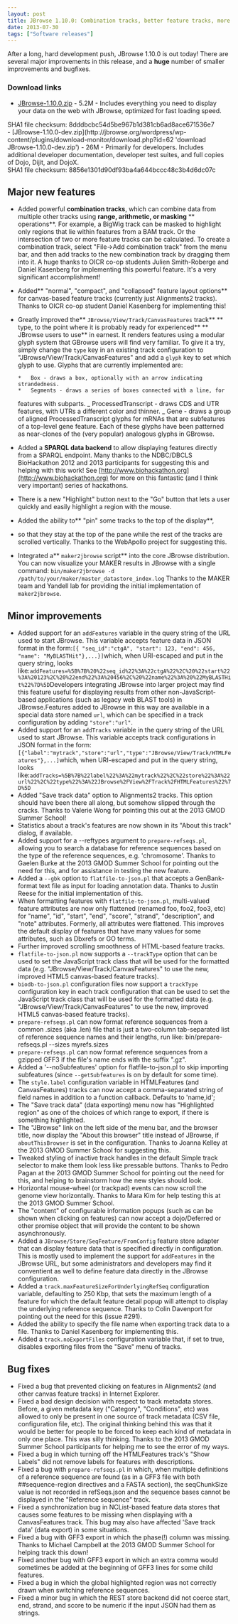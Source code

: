 ```yaml
---
layout: post
title: JBrowse 1.10.0: Combination tracks, better feature tracks, more glyphs, SPARQL support, and track pinning!
date: 2013-07-30
tags: ["Software releases"]
---
```


After a long, hard development push, JBrowse 1.10.0 is out today! There are
several major improvements in this release, and a **huge** number of smaller
improvements and bugfixes.

### Download links

- [JBrowse-1.10.0.zip](/wordpress/wp-content/plugins/download-monitor/download.php?id=61 'download JBrowse-1.10.0.zip') -
5.2M - Includes everything you need to display your data on the web with
JBrowse, optimized for fast loading speed.
<div>SHA1 file checksum: 8dddbcbc54d5be967b1d381cb6ad8ace671536e7</div>
- [JBrowse-1.10.0-dev.zip](http://jbrowse.org/wordpress/wp-content/plugins/download-monitor/download.php?id=62 'download JBrowse-1.10.0-dev.zip') -
26M - Primarily for developers. Includes additional developer documentation,
developer test suites, and full copies of Dojo, Dijit, and DojoX.
<div>SHA1 file checksum: 8856e1301d90df93ba4a644bccc48c3b4d6dc07c</div>

## Major new features

- Added powerful **combination tracks**, which can combine data from multiple
  other tracks using **range, arithmetic, or masking** ** operations**. For
  example, a BigWig track can be masked to highlight only regions that lie
  within features from a BAM track. Or the intersection of two or more feature
  tracks can be calculated. To create a combination track, select "File->Add
  combination track" from the menu bar, and then add tracks to the new
  combination track by dragging them into it. A huge thanks to OICR co-op
  students Julien Smith-Roberge and Daniel Kasenberg for implementing this
  powerful feature. It's a very significant accomplishment!
- Added** "normal", "compact", and "collapsed" feature layout options** for
  canvas-based feature tracks (currently just Alignments2 tracks). Thanks to
  OICR co-op student Daniel Kasenberg for implementing this!
- Greatly improved the** `JBrowse/View/Track/CanvasFeatures` track** ** type, to
  the point where it is probably ready for experienced** ** JBrowse users to
  use** in earnest. It renders features using a modular glyph system that
  GBrowse users will find very familiar. To give it a try, simply change the
  `type` key in an existing track configuration to
  "JBrowse/View/Track/CanvasFeatures" and add a `glyph` key to set which glyph
  to use. Glyphs that are currently implemented are:

      *   Box - draws a box, optionally with an arrow indicating strandedness.
      *   Segments - draws a series of boxes connected with a line, for

  features with subparts. _ ProcessedTranscript - draws CDS and UTR features,
  with UTRs a different color and thinner. _ Gene - draws a group of aligned
  ProcessedTranscript glyphs for mRNAs that are subfeatures of a top-level gene
  feature. Each of these glyphs have been patterned as near-clones of the (very
  popular) analogous glyphs in GBrowse.

- Added a **SPARQL data backend** to allow displaying features directly from a
  SPARQL endpoint. Many thanks to the NDBC/DBCLS BioHackathon 2012 and 2013
  participants for suggesting this and helping with this work! See
  [http://www.biohackathon.org](http://www.biohackathon.org) for more on this
  fantastic (and I think very important) series of hackathons.
- There is a new "Highlight" button next to the "Go" button that lets a user
  quickly and easily highlight a region with the mouse.
- Added the ability to** "pin" some tracks to the top of the display**,
- so that they stay at the top of the pane while the rest of the tracks are
  scrolled vertically. Thanks to the WebApollo project for suggesting this.
- Integrated a** `maker2jbrowse` script** into the core JBrowse distribution.
  You can now visualize your MAKER results in JBrowse with a single command:
  `bin/maker2jbrowse -d /path/to/your/maker/master_datastore_index.log` Thanks
  to the MAKER team and Yandell lab for providing the initial implementation of
  `maker2jbrowse`.

## Minor improvements

- Added support for an `addFeatures` variable in the query string of the URL
  used to start JBrowse. This variable accepts feature data in JSON format in
  the
  form:`[{ "seq_id":"ctgA", "start": 123, "end": 456, "name": "MyBLASTHit"},...}]`which,
  when URI-escaped and put in the query string, looks
  like:`addFeatures=%5B%7B%20%22seq_id%22%3A%22ctgA%22%2C%20%22start%22%3A%20123%2C%20%22end%22%3A%20456%2C%20%22name%22%3A%20%22MyBLASTHit%22%7D%5D`Developers
  integrating JBrowse into larger project may find this feature useful for
  displaying results from other non-JavaScript-based applications (such as
  legacy web BLAST tools) in JBrowse.Features added to JBrowse in this way are
  available in a special data store named `url`, which can be specified in a
  track configuration by adding `"store":"url"`.
- Added support for an `addTracks` variable in the query string of the URL used
  to start JBrowse. This variable accepts track configurations in JSON format in
  the
  form:`[{"label":"mytrack","store":"url","type":"JBrowse/View/Track/HTMLFeatures"},...]`which,
  when URI-escaped and put in the query string, looks
  like:`addTracks=%5B%7B%22label%22%3A%22mytrack%22%2C%22store%22%3A%22url%22%2C%22type%22%3A%22JBrowse%2FView%2FTrack%2FHTMLFeatures%22%7D%5D`
- Added "Save track data" option to Alignments2 tracks. This option should have
  been there all along, but somehow slipped through the cracks. Thanks to
  Valerie Wong for pointing this out at the 2013 GMOD Summer School!
- Statistics about a track's features are now shown in its "About this track"
  dialog, if available.
- Added support for a --reftypes argument to `prepare-refseqs.pl`, allowing you
  to search a database for reference sequences based on the type of the
  reference sequences, e.g. 'chromosome'. Thanks to Gaelen Burke at the 2013
  GMOD Summer School for pointing out the need for this, and for assistance in
  testing the new feature.
- Added a `--gbk` option to `flatfile-to-json.pl` that accepts a GenBank-format
  text file as input for loading annotation data. Thanks to Justin Reese for the
  initial implementation of this.
- When formatting features with `flatfile-to-json.pl`, multi-valued feature
  attributes are now only flattened (renamed foo, foo2, foo3, etc) for "name",
  "id", "start", "end", "score", "strand", "description", and "note" attributes.
  Formerly, all attributes were flattened. This improves the default display of
  features that have many values for some attributes, such as Dbxrefs or GO
  terms.
- Further improved scrolling smoothness of HTML-based feature tracks.
- `flatfile-to-json.pl` now supports a `--trackType` option that can be used to
  set the JavaScript track class that will be used for the formatted data (e.g.
  "JBrowse/View/Track/CanvasFeatures" to use the new, improved HTML5
  canvas-based feature tracks).
- `biodb-to-json.pl` configuration files now support a `trackType` configuration
  key in each track configuration that can be used to set the JavaScript track
  class that will be used for the formatted data (e.g.
  "JBrowse/View/Track/CanvasFeatures" to use the new, improved HTML5
  canvas-based feature tracks).
- `prepare-refseqs.pl` can now format reference sequences from a common .sizes
  (aka .len) file that is just a two-column tab-separated list of reference
  sequence names and their lengths, run like: bin/prepare-refseqs.pl --sizes
  myrefs.sizes
- `prepare-refseqs.pl` can now format reference sequences from a gzipped GFF3 if
  the file's name ends with the suffix ".gz".
- Added a '--noSubfeatures' option for flatfile-to-json.pl to skip importing
  subfeatures (since `--getSubfeatures` is on by default for some time).
- The `style.label` configuration variable in HTMLFeatures (and CanvasFeatures)
  tracks can now accept a comma-separated string of field names in addition to a
  function callback. Defaults to 'name,id';
- The "Save track data" (data exporting) menu now has "Highlighted region" as
  one of the choices of which range to export, if there is something
  highlighted.
- The "JBrowse" link on the left side of the menu bar, and the browser title,
  now display the "About this browser" title instead of JBrowse, if
  `aboutThisBrowser` is set in the configuration. Thanks to Joanna Kelley at the
  2013 GMOD Summer School for suggesting this.
- Tweaked styling of inactive track handles in the default Simple track selector
  to make them look less like pressable buttons. Thanks to Pedro Pagan at the
  2013 GMOD Summer School for pointing out the need for this, and helping to
  brainstorm how the new styles should look.
- Horizontal mouse-wheel (or trackpad) events can now scroll the genome view
  horizontally. Thanks to Mara Kim for help testing this at the 2013 GMOD Summer
  School.
- The "content" of configurable information popups (such as can be shown when
  clicking on features) can now accept a dojo/Deferred or other promise object
  that will provide the content to be shown asynchronously.
- Added a `JBrowse/Store/SeqFeature/FromConfig` feature store adapter that can
  display feature data that is specified directly in configuration. This is
  mostly used to implement the support for `addFeatures` in the JBrowse URL, but
  some administrators and developers may find it conventient as well to define
  feature data directly in the JBrowse configuration.
- Added a `track.maxFeatureSizeForUnderlyingRefSeq` configuration variable,
  defaulting to 250 Kbp, that sets the maximum length of a feature for which the
  default feature detail popup will attempt to display the underlying reference
  sequence. Thanks to Colin Davenport for pointing out the need for this (issue
  #291).
- Added the ability to specify the file name when exporting track data to a
  file. Thanks to Daniel Kasenberg for implementing this.
- Added a `track.noExportFiles` configuration variable that, if set to true,
  disables exporting files from the "Save" menu of tracks.

## Bug fixes

- Fixed a bug that prevented clicking on features in Alignments2 (and other
  canvas feature tracks) in Internet Explorer.
- Fixed a bad design decision with respect to track metadata stores. Before, a
  given metadata key ("Category", "Conditions", etc) was allowed to only be
  present in one source of track metadata (CSV file, configuration file, etc).
  The original thinking behind this was that it would be better for people to be
  forced to keep each kind of metadata in only one place. This was silly
  thinking. Thanks to the 2013 GMOD Summer School participants for helping me to
  see the error of my ways.
- Fixed a bug in which turning off the HTMLFeatures track's "Show Labels" did
  not remove labels for features with descriptions.
- Fixed a bug with `prepare-refseqs.pl` in which, when multiple definitions of a
  reference sequence are found (as in a GFF3 file with both ##sequence-region
  directives and a FASTA section), the seqChunkSize value is not recorded in
  refSeqs.json and the sequence bases cannot be displayed in the "Reference
  sequence" track.
- Fixed a synchronization bug in NCList-based feature data stores that causes
  some features to be missing when displaying with a CanvasFeatures track. This
  bug may also have affected 'Save track data' (data export) in some situations.
- Fixed a bug with GFF3 export in which the phase(!) column was missing. Thanks
  to Michael Campbell at the 2013 GMOD Summer School for helping track this
  down!
- Fixed another bug with GFF3 export in which an extra comma would sometimes be
  added at the beginning of GFF3 lines for some child features.
- Fixed a bug in which the global highlighted region was not correctly drawn
  when switching reference sequences.
- Fixed a minor bug in which the REST store backend did not coerce start, end,
  strand, and score to be numeric if the input JSON had them as strings.
